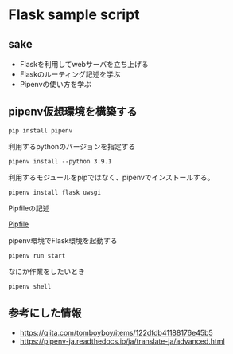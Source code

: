 # Flask sample script

## sake

* Flaskを利用してwebサーバを立ち上げる
* Flaskのルーティング記述を学ぶ
* Pipenvの使い方を学ぶ

## pipenv仮想環境を構築する

```
pip install pipenv
```

利用するpythonのバージョンを指定する

```
pipenv install --python 3.9.1
```

利用するモジュールをpipではなく、pipenvでインストールする。

```
pipenv install flask uwsgi 
```

Pipfileの記述

[Pipfile](Pipfile)

pipenv環境でFlask環境を起動する

```
pipenv run start
```

なにか作業をしたいとき

```
pipenv shell
```



## 参考にした情報

* https://qiita.com/tomboyboy/items/122dfdb41188176e45b5
* https://pipenv-ja.readthedocs.io/ja/translate-ja/advanced.html
